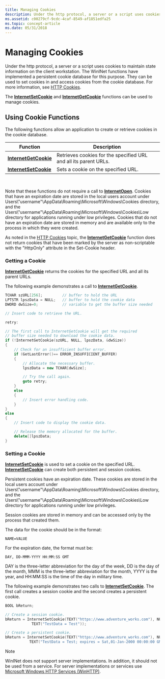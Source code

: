 ```yaml
---
title: Managing Cookies
description: Under the http protocol, a server or a script uses cookies to maintain state information on the client workstation.
ms.assetid: c00279cf-9cdc-4caf-8549-af1851edfa25
ms.topic: concept-article
ms.date: 05/31/2018
---
```


# Managing Cookies

Under the http protocol, a server or a script uses cookies to maintain state information on the client workstation. The WinINet functions have implemented a persistent cookie database for this purpose. They can be used to set cookies in and access cookies from the cookie database. For more information, see [HTTP Cookies](http-cookies.md).

The [**InternetSetCookie**](/windows/desktop/api/Wininet/nf-wininet-internetsetcookiea) and [**InternetGetCookie**](/windows/desktop/api/Wininet/nf-wininet-internetgetcookiea) functions can be used to manage cookies.

## Using Cookie Functions

The following functions allow an application to create or retrieve cookies in the cookie database.



| Function                                       | Description                                                      |
|------------------------------------------------|------------------------------------------------------------------|
| [**InternetGetCookie**](/windows/desktop/api/Wininet/nf-wininet-internetgetcookiea) | Retrieves cookies for the specified URL and all its parent URLs. |
| [**InternetSetCookie**](/windows/desktop/api/Wininet/nf-wininet-internetsetcookiea) | Sets a cookie on the specified URL.                              |



 

Note that these functions do not require a call to [**InternetOpen**](/windows/desktop/api/Wininet/nf-wininet-internetopena). Cookies that have an expiration date are stored in the local users account under Users\\"username"\\AppData\\Roaming\\Microsoft\\Windows\\Cookies directory, and the Users\\"username"\\AppData\\Roaming\\Microsoft\\Windows\\Cookies\\Low directory for applications running under low privileges. Cookies that do not have an expiration date are stored in memory and are available only to the process in which they were created.

As noted in the [HTTP Cookies](http-cookies.md) topic, the [**InternetGetCookie**](/windows/desktop/api/Wininet/nf-wininet-internetgetcookiea) function does not return cookies that have been marked by the server as non-scriptable with the "HttpOnly" attribute in the Set-Cookie header.

### Getting a Cookie

[**InternetGetCookie**](/windows/desktop/api/Wininet/nf-wininet-internetgetcookiea) returns the cookies for the specified URL and all its parent URLs.

The following example demonstrates a call to [**InternetGetCookie**](/windows/desktop/api/Wininet/nf-wininet-internetgetcookiea).


```C++
TCHAR szURL[256];         // buffer to hold the URL
LPTSTR lpszData = NULL;   // buffer to hold the cookie data
DWORD dwSize=0;           // variable to get the buffer size needed

// Insert code to retrieve the URL.

retry:

// The first call to InternetGetCookie will get the required
// buffer size needed to download the cookie data.
if (!InternetGetCookie(szURL, NULL, lpszData, &dwSize))
{
    // Check for an insufficient buffer error.
    if (GetLastError()== ERROR_INSUFFICIENT_BUFFER)
    {
        // Allocate the necessary buffer.
        lpszData = new TCHAR[dwSize];

        // Try the call again.
        goto retry;
    }
    else
    {
        // Insert error handling code.
    }
}
else
{
    // Insert code to display the cookie data.

    // Release the memory allocated for the buffer.
    delete[]lpszData;
}
```



### Setting a Cookie

[**InternetSetCookie**](/windows/desktop/api/Wininet/nf-wininet-internetsetcookiea) is used to set a cookie on the specified URL. [**InternetSetCookie**](/windows/desktop/api/Wininet/nf-wininet-internetsetcookiea) can create both persistent and session cookies.

Persistent cookies have an expiration date. These cookies are stored in the local users account under Users\\"username"\\AppData\\Roaming\\Microsoft\\Windows\\Cookies directory, and the Users\\"username"\\AppData\\Roaming\\Microsoft\\Windows\\Cookies\\Low directory for applications running under low privileges.

Session cookies are stored in memory and can be accessed only by the process that created them.

The data for the cookie should be in the format:

``` syntax
NAME=VALUE
```

For the expiration date, the format must be:

``` syntax
DAY, DD-MMM-YYYY HH:MM:SS GMT
```

DAY is the three-letter abbreviation for the day of the week, DD is the day of the month, MMM is the three-letter abbreviation for the month, YYYY is the year, and HH:MM:SS is the time of the day in military time.

The following example demonstrates two calls to [**InternetSetCookie**](/windows/desktop/api/Wininet/nf-wininet-internetsetcookiea). The first call creates a session cookie and the second creates a persistent cookie.


```C++
BOOL bReturn;

// Create a session cookie.
bReturn = InternetSetCookie(TEXT("https://www.adventure_works.com"), NULL,
            TEXT("TestData = Test"));

// Create a persistent cookie.
bReturn = InternetSetCookie(TEXT("https://www.adventure_works.com"), NULL,
           TEXT("TestData = Test; expires = Sat,01-Jan-2000 00:00:00 GMT"));

```



> [!Note]  
> WinINet does not support server implementations. In addition, it should not be used from a service. For server implementations or services use [Microsoft Windows HTTP Services (WinHTTP)](/windows/desktop/WinHttp/winhttp-start-page).

 

 

 
